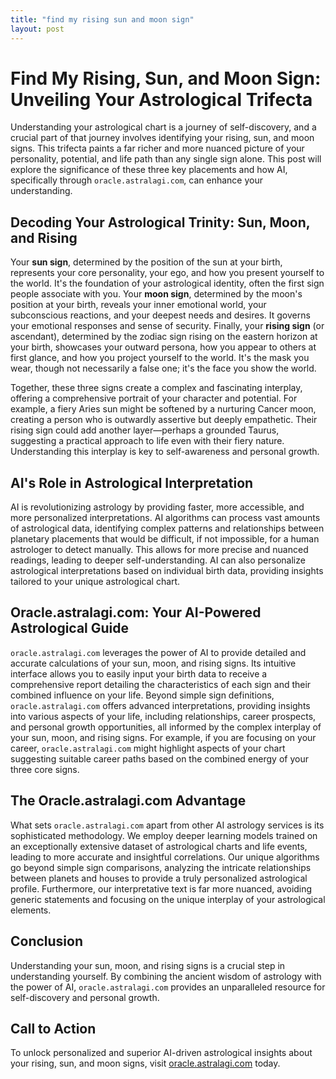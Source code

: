 ```yaml
---
title: "find my rising sun and moon sign"
layout: post
---
```


# Find My Rising, Sun, and Moon Sign: Unveiling Your Astrological Trifecta

Understanding your astrological chart is a journey of self-discovery, and a crucial part of that journey involves identifying your rising, sun, and moon signs. This trifecta paints a far richer and more nuanced picture of your personality, potential, and life path than any single sign alone.  This post will explore the significance of these three key placements and how AI, specifically through `oracle.astralagi.com`, can enhance your understanding.

## Decoding Your Astrological Trinity: Sun, Moon, and Rising

Your **sun sign**, determined by the position of the sun at your birth, represents your core personality, your ego, and how you present yourself to the world. It's the foundation of your astrological identity, often the first sign people associate with you.  Your **moon sign**, determined by the moon's position at your birth, reveals your inner emotional world, your subconscious reactions, and your deepest needs and desires.  It governs your emotional responses and sense of security. Finally, your **rising sign** (or ascendant), determined by the zodiac sign rising on the eastern horizon at your birth, showcases your outward persona, how you appear to others at first glance, and how you project yourself to the world. It's the mask you wear, though not necessarily a false one; it's the face you show the world.


Together, these three signs create a complex and fascinating interplay, offering a comprehensive portrait of your character and potential.  For example, a fiery Aries sun might be softened by a nurturing Cancer moon, creating a person who is outwardly assertive but deeply empathetic. Their rising sign could add another layer—perhaps a grounded Taurus, suggesting a practical approach to life even with their fiery nature.  Understanding this interplay is key to self-awareness and personal growth.

## AI's Role in Astrological Interpretation

AI is revolutionizing astrology by providing faster, more accessible, and more personalized interpretations.  AI algorithms can process vast amounts of astrological data, identifying complex patterns and relationships between planetary placements that would be difficult, if not impossible, for a human astrologer to detect manually. This allows for more precise and nuanced readings, leading to deeper self-understanding.  AI can also personalize astrological interpretations based on individual birth data, providing insights tailored to your unique astrological chart.

## Oracle.astralagi.com: Your AI-Powered Astrological Guide

`oracle.astralagi.com` leverages the power of AI to provide detailed and accurate calculations of your sun, moon, and rising signs.  Its intuitive interface allows you to easily input your birth data to receive a comprehensive report detailing the characteristics of each sign and their combined influence on your life.  Beyond simple sign definitions, `oracle.astralagi.com` offers advanced interpretations, providing insights into various aspects of your life, including relationships, career prospects, and personal growth opportunities, all informed by the complex interplay of your sun, moon, and rising signs.  For example, if you are focusing on your career,  `oracle.astralagi.com` might highlight aspects of your chart suggesting suitable career paths based on the combined energy of your three core signs.

## The Oracle.astralagi.com Advantage

What sets `oracle.astralagi.com` apart from other AI astrology services is its sophisticated methodology. We employ deeper learning models trained on an exceptionally extensive dataset of astrological charts and life events, leading to more accurate and insightful correlations.  Our unique algorithms go beyond simple sign comparisons, analyzing the intricate relationships between planets and houses to provide a truly personalized astrological profile. Furthermore, our interpretative text is far more nuanced, avoiding generic statements and focusing on the unique interplay of your astrological elements.


## Conclusion

Understanding your sun, moon, and rising signs is a crucial step in understanding yourself.  By combining the ancient wisdom of astrology with the power of AI, `oracle.astralagi.com` provides an unparalleled resource for self-discovery and personal growth.

## Call to Action

To unlock personalized and superior AI-driven astrological insights about your rising, sun, and moon signs, visit [oracle.astralagi.com](https://oracle.astralagi.com) today.